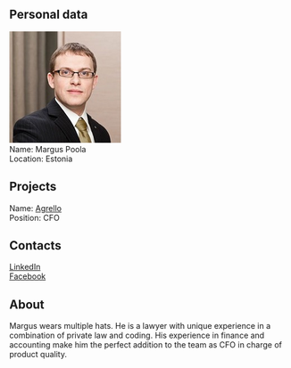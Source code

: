 ## Personal data
![margus poola photo](photo/margus_poola.jpg)  
Name:   Margus Poola  
Location: Estonia  
## Projects 
Name: [Agrello](../projects/agrello.md)  
Position: CFO   
## Contacts
[LinkedIn](https://www.linkedin.com/in/margus-poola-0a7069102/)      
[Facebook](https://www.facebook.com/margus.poola)  
## About
Margus wears multiple hats. He is a lawyer with unique experience in a combination of private law and coding. His experience in finance and accounting make him the perfect addition to the team as CFO in charge of product quality.

